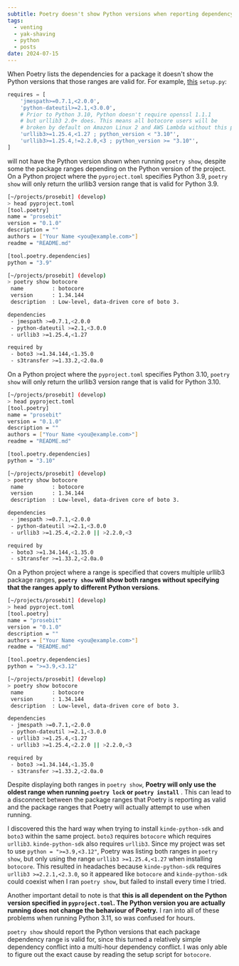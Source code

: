 ```yaml
---
subtitle: Poetry doesn't show Python versions when reporting dependency version ranges, but it does respect them when locking
tags:
  - venting
  - yak-shaving
  - python
  - posts
date: 2024-07-15
---
```

When Poetry lists the dependencies for a package it doesn't show the Python versions that those ranges are valid for.  For example, [this](https://github.com/boto/botocore/blob/develop/setup.py) `setup.py`:

```python
requires = [
    'jmespath>=0.7.1,<2.0.0',
    'python-dateutil>=2.1,<3.0.0',
    # Prior to Python 3.10, Python doesn't require openssl 1.1.1
    # but urllib3 2.0+ does. This means all botocore users will be
    # broken by default on Amazon Linux 2 and AWS Lambda without this pin.
    'urllib3>=1.25.4,<1.27 ; python_version < "3.10"',
    'urllib3>=1.25.4,!=2.2.0,<3 ; python_version >= "3.10"',
]
```

will not have the Python version shown when running `poetry show`, despite some the package ranges depending on the Python version of the project.  On a Python project where the `pyproject.toml` specifies Python 3.9, `poetry show` will only return the urllib3 version range that is valid for Python 3.9.

```bash
[~/projects/prosebit] (develop)  
> head pyproject.toml
[tool.poetry]
name = "prosebit"
version = "0.1.0"
description = ""
authors = ["Your Name <you@example.com>"]
readme = "README.md"

[tool.poetry.dependencies]
python = "3.9"

[~/projects/prosebit] (develop)  
> poetry show botocore
 name         : botocore                               
 version      : 1.34.144                               
 description  : Low-level, data-driven core of boto 3. 

dependencies
 - jmespath >=0.7.1,<2.0.0
 - python-dateutil >=2.1,<3.0.0
 - urllib3 >=1.25.4,<1.27

required by
 - boto3 >=1.34.144,<1.35.0
 - s3transfer >=1.33.2,<2.0a.0
```

 On a Python project where the `pyproject.toml` specifies Python 3.10, `poetry show` will only return the urllib3 version range that is valid for Python 3.10.

```bash
[~/projects/prosebit] (develop)  
> head pyproject.toml
[tool.poetry]
name = "prosebit"
version = "0.1.0"
description = ""
authors = ["Your Name <you@example.com>"]
readme = "README.md"

[tool.poetry.dependencies]
python = "3.10"

[~/projects/prosebit] (develop)  
> poetry show botocore
 name         : botocore                               
 version      : 1.34.144                               
 description  : Low-level, data-driven core of boto 3. 

dependencies
 - jmespath >=0.7.1,<2.0.0
 - python-dateutil >=2.1,<3.0.0
 - urllib3 >=1.25.4,<2.2.0 || >2.2.0,<3

required by
 - boto3 >=1.34.144,<1.35.0
 - s3transfer >=1.33.2,<2.0a.0
```

On a Python project where a range is specified that covers multiple urllib3 package ranges, **`poetry show` will show both ranges without specifying that the ranges apply to different Python versions**.

```bash
[~/projects/prosebit] (develop)  
> head pyproject.toml
[tool.poetry]
name = "prosebit"
version = "0.1.0"
description = ""
authors = ["Your Name <you@example.com>"]
readme = "README.md"

[tool.poetry.dependencies]
python = ">=3.9,<3.12"

[~/projects/prosebit] (develop)  
> poetry show botocore
 name         : botocore                               
 version      : 1.34.144                               
 description  : Low-level, data-driven core of boto 3. 

dependencies
 - jmespath >=0.7.1,<2.0.0
 - python-dateutil >=2.1,<3.0.0
 - urllib3 >=1.25.4,<1.27
 - urllib3 >=1.25.4,<2.2.0 || >2.2.0,<3

required by
 - boto3 >=1.34.144,<1.35.0
 - s3transfer >=1.33.2,<2.0a.0
```

Despite displaying both ranges in `poetry show`, **Poetry will only use the oldest range when running `poetry lock` or `poetry install`** .  This can lead to a disconnect between the package ranges that Poetry is reporting as valid and the package ranges that Poetry will actually attempt to use when running.

I discovered this the hard way when trying to install `kinde-python-sdk` and `boto3` within the same project. `boto3` requires `botocore` which requires `urllib3`.  `kinde-python-sdk` also requires `urllib3`. Since my project was set to use `python = ">=3.9,<3.12"`, Poetry was listing both ranges in `poetry show`, but only using the range `urllib3 >=1.25.4,<1.27` when installing `botocore`. This resulted in headaches because `kinde-python-sdk` requires `urllib3 >=2.2.1,<2.3.0`, so it appeared like `botocore` and `kinde-python-sdk` could coexist when I ran `poetry show`, but failed to install every time I tried.

Another important detail to note is that **this is all dependent on the Python version specified in `pyproject.toml`.  The Python version you are actually running does not change the behaviour of Poetry.**  I ran into all of these problems when running Python 3.11, so was confused for hours.

`poetry show` should report the Python versions that each package dependency range is valid for, since this turned a relatively simple dependency conflict into a multi-hour dependency conflict.  I was only able to figure out the exact cause by reading the setup script for `botocore`.